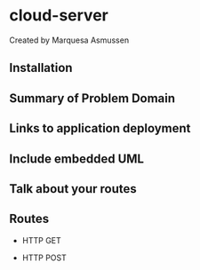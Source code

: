 # cloud-server

Created by Marquesa Asmussen

## Installation

## Summary of Problem Domain

## Links to application deployment

## Include embedded UML

## Talk about your routes

## Routes

- HTTP GET

- HTTP POST
